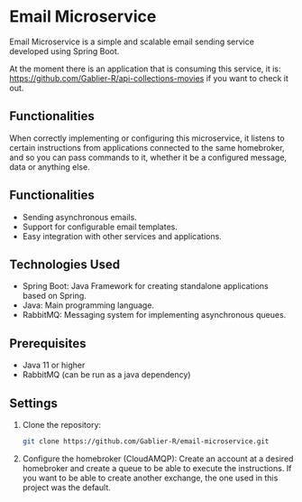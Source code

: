 # Email Microservice

Email Microservice is a simple and scalable email sending service developed using Spring Boot.

   
At the moment there is an application that is consuming this service, it is: https://github.com/Gablier-R/api-collections-movies if you want to check it out.



## Functionalities
When correctly implementing or configuring this microservice, it listens to certain instructions from applications connected to the same homebroker, and so you can pass commands to it, whether it be a configured message, data or anything else.

## Functionalities

- Sending asynchronous emails.
- Support for configurable email templates.
- Easy integration with other services and applications.

## Technologies Used

- Spring Boot: Java Framework for creating standalone applications based on Spring.
- Java: Main programming language.
- RabbitMQ: Messaging system for implementing asynchronous queues.

## Prerequisites

- Java 11 or higher
- RabbitMQ (can be run as a java dependency)

## Settings

1. Clone the repository:
   ```bash
   git clone https://github.com/Gablier-R/email-microservice.git

2. Configure the homebroker (CloudAMQP):
   Create an account at a desired homebroker and create a queue to be able to execute the instructions.
   If you want to be able to create another exchange, the one used in this project was the default.
